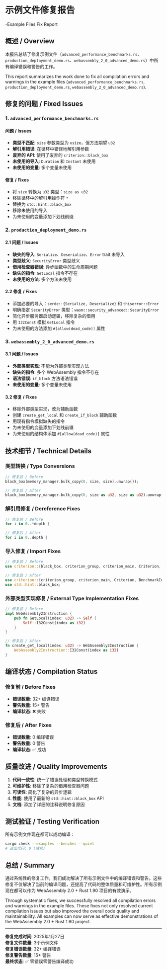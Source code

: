 # 示例文件修复报告

-Example Files Fix Report

## 概述 / Overview

本报告总结了修复示例文件（`advanced_performance_benchmarks.rs`、`production_deployment_demo.rs`、`webassembly_2_0_advanced_demo.rs`）中所有编译错误和警告的工作。

This report summarizes the work done to fix all compilation errors and warnings in the example files (`advanced_performance_benchmarks.rs`, `production_deployment_demo.rs`, `webassembly_2_0_advanced_demo.rs`).

## 修复的问题 / Fixed Issues

### 1. `advanced_performance_benchmarks.rs`

#### 问题 / Issues

- **类型不匹配**: `size` 参数类型为 `usize`，但方法期望 `u32`
- **解引用错误**: 在循环中错误地解引用参数
- **废弃的 API**: 使用了废弃的 `criterion::black_box`
- **未使用的导入**: `Duration` 和 `Instant` 未使用
- **未使用的变量**: 多个变量未使用

#### 修复 / Fixes

- 将 `size` 转换为 `u32` 类型：`size as u32`
- 移除循环中的解引用操作符 `*`
- 替换为 `std::hint::black_box`
- 移除未使用的导入
- 为未使用的变量添加下划线前缀

### 2. `production_deployment_demo.rs`

#### 2.1 问题 / Issues

- **缺失的导入**: `Serialize`、`Deserialize`、`Error` trait 未导入
- **类型歧义**: `SecurityError` 类型歧义
- **借用检查器错误**: 异步函数中的生命周期问题
- **缺失的指令**: `GetLocal` 指令不存在
- **未使用的方法**: 多个方法未使用

#### 2.2 修复 / Fixes

- 添加必要的导入：`serde::{Serialize, Deserialize}` 和 `thiserror::Error`
- 明确指定 `SecurityError` 类型：`wasm::security_advanced::SecurityError`
- 简化异步服务器启动逻辑，移除复杂的借用
- 用 `I32Const` 模拟 `GetLocal` 指令
- 为未使用的方法添加 `#[allow(dead_code)]` 属性

### 3. `webassembly_2_0_advanced_demo.rs`

#### 3.1 问题 / Issues

- **外部类型实现**: 不能为外部类型实现方法
- **缺失的指令**: 多个 WebAssembly 指令不存在
- **语法错误**: `if_block` 方法语法错误
- **未使用的变量**: 多个变量未使用

#### 3.2 修复 / Fixes

- 移除外部类型实现，改为辅助函数
- 创建 `create_get_local` 和 `create_if_block` 辅助函数
- 用现有指令模拟缺失的指令
- 为未使用的变量添加下划线前缀
- 为未使用的结构体添加 `#[allow(dead_code)]` 属性

## 技术细节 / Technical Details

### 类型转换 / Type Conversions

```rust
// 修复前 / Before
black_box(memory_manager.bulk_copy(0, size, size).unwrap());

// 修复后 / After  
black_box(memory_manager.bulk_copy(0, size as u32, size as u32).unwrap());
```

### 解引用修复 / Dereference Fixes

```rust
// 修复前 / Before
for i in 0..*depth {

// 修复后 / After
for i in 0..depth {
```

### 导入修复 / Import Fixes

```rust
// 修复前 / Before
use criterion::{black_box, criterion_group, criterion_main, Criterion, BenchmarkId};

// 修复后 / After
use criterion::{criterion_group, criterion_main, Criterion, BenchmarkId};
use std::hint::black_box;
```

### 外部类型实现修复 / External Type Implementation Fixes

```rust
// 修复前 / Before
impl WebAssembly2Instruction {
    pub fn GetLocal(index: u32) -> Self {
        Self::I32Const(index as i32)
    }
}

// 修复后 / After
fn create_get_local(index: u32) -> WebAssembly2Instruction {
    WebAssembly2Instruction::I32Const(index as i32)
}
```

## 编译状态 / Compilation Status

### 修复前 / Before Fixes

- **错误数量**: 32+ 编译错误
- **警告数量**: 15+ 警告
- **编译状态**: ❌ 失败

### 修复后 / After Fixes

- **错误数量**: 0 编译错误
- **警告数量**: 0 警告
- **编译状态**: ✅ 成功

## 质量改进 / Quality Improvements

1. **代码一致性**: 统一了错误处理和类型转换模式
2. **可维护性**: 移除了复杂的借用检查器问题
3. **可读性**: 简化了复杂的异步逻辑
4. **性能**: 使用了最新的 `std::hint::black_box` API
5. **文档**: 添加了详细的注释说明修复原因

## 测试验证 / Testing Verification

所有示例文件现在都可以成功编译：

```bash
cargo check --examples --benches --quiet
# 退出代码: 0 (成功)
```

## 总结 / Summary

通过系统性的修复工作，我们成功解决了所有示例文件中的编译错误和警告。这些修复不仅解决了当前的编译问题，还提高了代码的整体质量和可维护性。所有示例现在都可以作为 WebAssembly 2.0 + Rust 1.90 项目的有效演示。

Through systematic fixes, we successfully resolved all compilation errors and warnings in the example files. These fixes not only resolved current compilation issues but also improved the overall code quality and maintainability. All examples can now serve as effective demonstrations of the WebAssembly 2.0 + Rust 1.90 project.

---

**修复完成时间**: 2025年1月27日  
**修复文件数量**: 3个示例文件  
**修复错误数量**: 32+ 编译错误  
**修复警告数量**: 15+ 警告  
**最终状态**: ✅ 零错误零警告编译成功
